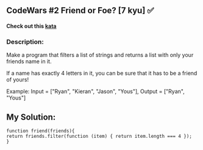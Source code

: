 ## CodeWars #2 Friend or Foe? [7 kyu]  :white_check_mark:

#### Check out this [kata](http://www.codewars.com/kata/55b42574ff091733d900002f)

### Description:

Make a program that filters a list of strings and returns a list with only your friends name in it.

If a name has exactly 4 letters in it, you can be sure that it has to be a friend of yours!

Example: Input = ["Ryan", "Kieran", "Jason", "Yous"], Output = ["Ryan", "Yous"]



## My Solution:

    function friend(friends){  
    return friends.filter(function (item) { return item.length === 4 });  
    }
